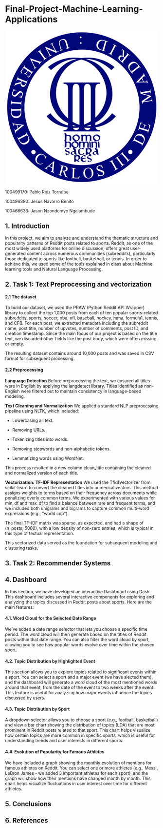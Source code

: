 # Final-Project-Machine-Learning-Applications


<p align="center">
  <img src="images/logo_uc3m.png">
</p>



100499170: Pablo Ruiz Torralba

100496380: Jesús Navarro Benito 

100466636: Jason Nzondomyo Ngalambude


## 1. Introduction

In this project, we aim to analyze and understand the thematic structure and popularity patterns of Reddit posts related to sports. Reddit, as one of the most widely used platforms for online discussion, offers great user-generated content across numerous communities (subreddits), particularly those dedicated to sports like football, basketball, or tennis. In order to achieve this, we used some of the tools explained in class about Machine learning tools and Natural Language Processing.

## 2. Task 1: Text Preprocessing and vectorization

#### 2.1 The dataset
To build our dataset, we used the PRAW (Python Reddit API Wrapper) library to collect the top 1,000 posts from each of ten popular sports-related subreddits: sports, soccer, nba, nfl, baseball, hockey, mma, formula1, tennis, and CFB. For each post, we extracted metadata including the subreddit name, post title, number of upvotes, number of comments, post ID, and creation timestamp. Since the main focus of our project is based on the title text, we discarded other fields like the post body, which were often missing or empty.

The resulting dataset contains around 10,000 posts and was saved in CSV format for subsequent processing.



#### 2.2 Preprocessing

**Language Detection**
Before preprocessing the text, we ensured all titles were in English by applying the langdetect library. Titles identified as non-English were filtered out to maintain consistency in language-based modeling.

**Text Cleaning and Normalization**
We applied a standard NLP preprocessing pipeline using NLTK, which included:

- Lowercasing all text.

- Removing URLs.

- Tokenizing titles into words.

- Removing stopwords and non-alphabetic tokens.

- Lemmatizing words using WordNet.

This process resulted in a new column clean_title containing the cleaned and normalized version of each title.

**Vectorization: TF-IDF Representation**
We used the TfidfVectorizer from scikit-learn to convert the cleaned titles into numerical vectors. This method assigns weights to terms based on their frequency across documents while penalizing overly common terms. We experimented with various values for min_df and max_df to find a balance between rare and frequent terms, and we included both unigrams and bigrams to capture common multi-word expressions (e.g., "world cup").

The final TF-IDF matrix was sparse, as expected, and had a shape of (n_posts, 5000), with a low density of non-zero entries, which is typical in this type of textual representation.

This vectorized data served as the foundation for subsequent modeling and clustering tasks.





## 3. Task 2: Recommender Systems

## 4. Dashboard

In this section, we have developed an interactive Dashboard using Dash. This dashboard includes several interactive components for exploring and analyzing the topics discussed in Reddit posts about sports. Here are the main features:

#### 4.1. Word Cloud for the Selected Date Range
We’ve added a date range selector that lets you choose a specific time period. The word cloud will then generate based on the titles of Reddit posts within that date range. You can also filter the word cloud by sport, allowing you to see how popular words evolve over time within the chosen sport.

#### 4.2. Topic Distribution by Highlighted Event
This section allows you to explore topics related to significant events within a sport. You can select a sport and a major event (we have slected them), and the dashboard will generate a word cloud of the most mentioned words around that event, from the date of the event to two weeks after the event. This feature is useful for analyzing how major events influence the topics discussed by users.

#### 4.3. Topic Distribution by Sport
A dropdown selector allows you to choose a sport (e.g., football, basketball) and view a bar chart showing the distribution of topics (LDA) that are most prominent in Reddit posts related to that sport. This chart helps visualize how certain topics are more common in specific sports, which is useful for understanding trends and user interests in different sports.

#### 4.4. Evolution of Popularity for Famous Athletes
We have included a graph showing the monthly evolution of mentions for famous athletes on Reddit. You can select one or more athletes (e.g., Messi, LeBron James - we added 3 important athletes for each sport), and the graph will show how their mentions have changed month by month. This chart helps visualize fluctuations in user interest over time for different athletes. 


## 5. Conclusions


## 6. References
